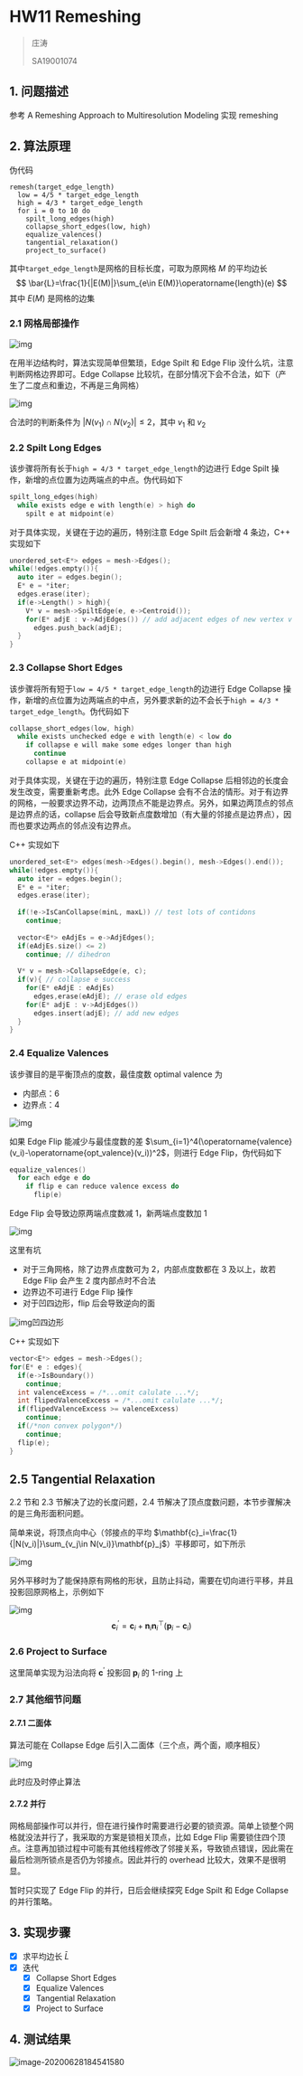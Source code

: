 # HW11 Remeshing

> 庄涛
>
> SA19001074

## 1. 问题描述

参考 A Remeshing Approach to Multiresolution Modeling 实现 remeshing

## 2. 算法原理

伪代码

```
remesh(target_edge_length)
  low = 4/5 * target_edge_length
  high = 4/3 * target_edge_length
  for i = 0 to 10 do
    spilt_long_edges(high)
    collapse_short_edges(low, high)
    equalize_valences()
    tangential_relaxation()
    project_to_surface()
```

其中`target_edge_length`是网格的目标长度，可取为原网格 $M$ 的平均边长
$$
\bar{L}=\frac{1}{|E(M)|}\sum_{e\in E(M)}\operatorname{length}(e)
$$
其中 $E(M)$ 是网格的边集

### 2.1 网格局部操作

![img](https://pic1.zhimg.com/80/v2-dd497084ee08fdba37d37a628919a3d8_720w.jpg)

在用半边结构时，算法实现简单但繁琐，Edge Spilt 和 Edge Flip 没什么坑，注意判断网格边界即可。Edge Collapse 比较坑，在部分情况下会不合法，如下（产生了二度点和重边，不再是三角网格）

![img](https://pic4.zhimg.com/80/v2-6e47f090492c57a36f4d1085a864309f_720w.jpg)

合法时的判断条件为 $|N(v_1)\cap N(v_2)|\le 2$，其中 $v_1$ 和 $v_2$ 

### 2.2 Spilt Long Edges

该步骤将所有长于`high = 4/3 * target_edge_length`的边进行 Edge Spilt 操作，新增的点位置为边两端点的中点。伪代码如下

```cpp
spilt_long_edges(high)
  while exists edge e with length(e) > high do
    spilt e at midpoint(e)
```

对于具体实现，关键在于边的遍历，特别注意 Edge Spilt 后会新增 4 条边，C++ 实现如下

```cpp
unordered_set<E*> edges = mesh->Edges();
while(!edges.empty()){
  auto iter = edges.begin();
  E* e = *iter;
  edges.erase(iter);
  if(e->Length() > high){
    V* v = mesh->SpiltEdge(e, e->Centroid());
    for(E* adjE : v->AdjEdges()) // add adjacent edges of new vertex v
      edges.push_back(adjE);
  }
}
```

### 2.3 Collapse Short Edges

该步骤将所有短于`low = 4/5 * target_edge_length`的边进行 Edge Collapse 操作，新增的点位置为边两端点的中点，另外要求新的边不会长于`high = 4/3 * target_edge_length`。伪代码如下

```cpp
collapse_short_edges(low, high)
  while exists unchecked edge e with length(e) < low do
    if collapse e will make some edges longer than high
      continue
    collapse e at midpoint(e)
```

对于具体实现，关键在于边的遍历，特别注意 Edge Collapse 后相邻边的长度会发生改变，需要重新考虑。此外 Edge Collapse 会有不合法的情形。对于有边界的网格，一般要求边界不动，边两顶点不能是边界点。另外，如果边两顶点的邻点是边界点的话，collapse 后会导致新点度数增加（有大量的邻接点是边界点），因而也要求边两点的邻点没有边界点。

C++ 实现如下

```cpp
unordered_set<E*> edges(mesh->Edges().begin(), mesh->Edges().end());
while(!edges.empty()){
  auto iter = edges.begin();
  E* e = *iter;
  edges.erase(iter);
  
  if(!e->IsCanCollapse(minL, maxL)) // test lots of contidons
    continue;
  
  vector<E*> eAdjEs = e->AdjEdges();
  if(eAdjEs.size() <= 2)
    continue; // dihedron
  
  V* v = mesh->CollapseEdge(e, c);
  if(v){ // collapse e success
    for(E* eAdjE : eAdjEs)
      edges,erase(eAdjE); // erase old edges
    for(E* adjE : v->AdjEdges())
      edges.insert(adjE); // add new edges
  }
}
```

### 2.4 Equalize Valences

该步骤目的是平衡顶点的度数，最佳度数 optimal valence 为

- 内部点：6
- 边界点：4

![img](https://pic4.zhimg.com/80/v2-5273c6ca278f469d3a8cf1f4c59cc95b_720w.jpg)

如果 Edge Flip 能减少与最佳度数的差 $\sum_{i=1}^4(\operatorname{valence}(v_i)-\operatorname{opt_valence}(v_i))^2$，则进行 Edge Flip，伪代码如下

```cpp
equalize_valences()
  for each edge e do
    if flip e can reduce valence excess do
      flip(e)
```

Edge Flip 会导致边原两端点度数减 1，新两端点度数加 1

![img](https://pic3.zhimg.com/80/v2-1b7c002f82bd83f931ce4af31d0be616_720w.jpg)

这里有坑

- 对于三角网格，除了边界点度数可为 2，内部点度数都在 3 及以上，故若 Edge Flip 会产生 2 度内部点时不合法
- 边界边不可进行 Edge Flip 操作
- 对于凹四边形，flip 后会导致逆向的面

![img](https://pic1.zhimg.com/80/v2-d49e783648f28ad86ddc63b14a1e6078_720w.jpg)凹四边形

C++ 实现如下

```cpp
vector<E*> edges = mesh->Edges();
for(E* e : edges){
  if(e->IsBoundary())
    continue;
  int valenceExcess = /*...omit calulate ...*/;
  int flipedValenceExcess = /*...omit calulate ...*/;
  if(flipedValenceExcess >= valenceExcess)
    continue;
  if(/*non convex polygon*/)
    continue;
  flip(e);
}
```

## 2.5 Tangential Relaxation

2.2 节和 2.3 节解决了边的长度问题，2.4 节解决了顶点度数问题，本节步骤解决的是三角形面积问题。

简单来说，将顶点向中心（邻接点的平均 $\mathbf{c}_i=\frac{1}{|N(v_i)|}\sum_{v_j\in N(v_i)}\mathbf{p}_j$）平移即可，如下所示

![img](https://pic2.zhimg.com/80/v2-a8fb443d4f4859ae5158a6e9c654ca61_720w.jpg)

另外平移时为了能保持原有网格的形状，且防止抖动，需要在切向进行平移，并且投影回原网格上，示例如下

![img](https://pic1.zhimg.com/80/v2-1c264ad58ada51a5363f32daece442a8_720w.jpg)
$$
\mathbf{c}_i^\prime=\mathbf{c}_i+\mathbf{n}_i\mathbf{n}_i^\top(\mathbf{p}_i-\mathbf{c}_i)
$$

### 2.6 Project to Surface

这里简单实现为沿法向将 $\mathbf{c}^\prime$ 投影回 $\mathbf{p}_i$ 的 1-ring 上

### 2.7 其他细节问题

#### 2.7.1 二面体

算法可能在 Collapse Edge 后引入二面体（三个点，两个面，顺序相反）

![img](https://pic1.zhimg.com/80/v2-851eb339996ca8c8f17af7d090154454_720w.jpg)

此时应及时停止算法

#### 2.7.2 并行

网格局部操作可以并行，但在进行操作时需要进行必要的锁资源。简单上锁整个网格就没法并行了，我采取的方案是锁相关顶点，比如 Edge Flip 需要锁住四个顶点。注意再加锁过程中可能有其他线程修改了邻接关系，导致锁点错误，因此需在最后检测所锁点是否仍为邻接点。因此并行的 overhead 比较大，效果不是很明显。

暂时只实现了 Edge Flip 的并行，日后会继续探究 Edge Spilt 和 Edge Collapse 的并行策略。

## 3. 实现步骤

- [x] 求平均边长 $\bar{L}$ 
- [x] 迭代
  - [x] Collapse Short Edges
  - [x] Equalize Valences
  - [x] Tangential Relaxation
  - [x] Project to Surface

## 4. 测试结果

![image-20200628184541580](assets/README/image-20200628184541580.png)

